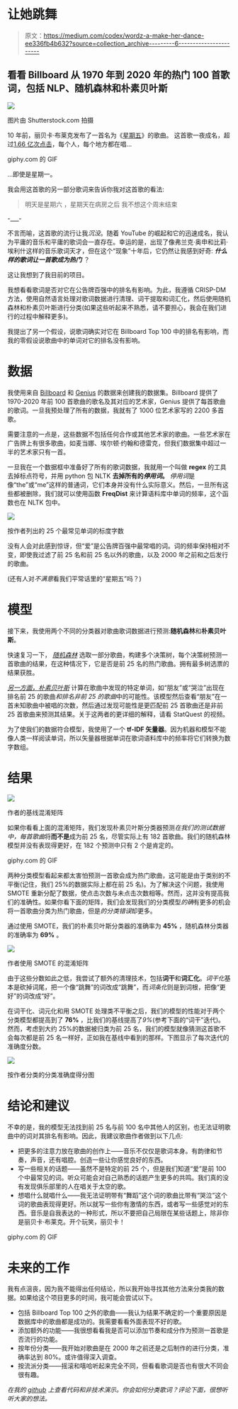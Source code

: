 # 让她跳舞

> 原文：<https://medium.com/codex/wordz-a-make-her-dance-ee336fb4b632?source=collection_archive---------6----------------------->

## 看看 Billboard 从 1970 年到 2020 年的热门 100 首歌词，包括 NLP、随机森林和朴素贝叶斯

![](img/7e7f876cb255de1cee4396cc1165e802.png)

图片由 Shutterstock.com 拍摄

10 年前，丽贝卡·布莱克发布了一首名为《[星期五](https://www.youtube.com/watch?v=kfVsfOSbJY0)》的歌曲。
这首歌一夜成名，超过[1.66 亿次点击](https://en.wikipedia.org/wiki/Friday_(Rebecca_Black_song))，每个人，每个地方都在唱…

giphy.com 的 GIF

…即使是星期一。

我会用这首歌的另一部分歌词来告诉你我对这首歌的看法:

> 明天是星期六
> ，星期天在病房之后
> 我不想这个周末结束

-___-

不言而喻，这首歌的流行让我*沉没*。随着 YouTube 的崛起和它的迅速成名，我认为平庸的音乐和平庸的歌词会一直存在。幸运的是，出现了像弗兰克·奥申和比莉·埃利什这样的音乐歌词天才，但在这个“现象”十年后，它仍然让我感到好奇: ***什么样的歌词让一首歌成为热门*** ？

这让我想到了我目前的项目。

我想看看歌词是否对它在公告牌百强中的排名有影响。为此，我遵循 CRISP-DM 方法，使用自然语言处理对歌词数据进行清理、词干提取和词汇化，然后使用随机森林和朴素贝叶斯进行分类(如果这些听起来不熟悉，请不要担心，我会在我们进行的过程中解释更多)。

我提出了另一个假设，说歌词确实对它在 Billboard Top 100 中的排名有影响，而我的零假设说歌曲中的单词对它的排名没有影响。

# 数据

我使用来自 [Billboard](https://www.billboard.com/charts/year-end/1970/hot-100-songs) 和 [Genius](https://genius.com/) 的数据来创建我的数据集。Billboard 提供了 1970-2020 年前 100 首歌曲的歌名及其对应的艺术家，Genius 提供了每首歌曲的歌词。一旦我预处理了所有的数据，我就有了 1000 位艺术家写的 2200 多首歌。

需要注意的一点是，这些数据不包括任何合作或其他艺术家的歌曲。一些艺术家在广告牌上有很多歌曲，如麦当娜、埃尔顿·约翰和德雷克，但我们数据集中超过一半的艺术家只有一首。

一旦我在一个数据框中准备好了所有的歌词数据，我就用一个叫做 **regex** 的工具去掉标点符号，并用 python 包 NLTK **去掉所有的*停用词*。** *停用词*是像“the”或“me”这样的普通词，它们本身并没有什么实际意义。然后，一旦所有这些都被删除，我们就可以使用函数 **FreqDist** 来计算语料库中单词的频率，这个函数也在 NLTK 包中。

![](img/6d0689a1fe20bacc98db607fec652843.png)

按作者列出的 25 个最常见单词的标度字数

没有人会对此感到惊讶，但“爱”是公告牌百强中最常唱的词。词的频率保持相对不变，即使我过滤了前 25 名和前 25 名以外的歌曲，以及 2000 年之前和之后发行的歌曲。

(还有人对*不满意*看我们平常话里的“星期五”吗？)

# 模型

接下来，我使用两个不同的分类器对歌曲歌词数据进行预测:**随机森林**和**朴素贝叶斯**。

快速复习一下， [*随机森林*](https://www.youtube.com/watch?v=J4Wdy0Wc_xQ) 选取一部分歌曲，构建多个决策树，每个决策树预测一首歌曲的结果，在这种情况下，它是否是前 25 名的热门歌曲。拥有最多树选票的结果获胜。

[*另一方面，朴素贝叶斯*](https://www.youtube.com/watch?v=O2L2Uv9pdDA&t=570s) 计算在歌曲中发现的特定单词，如“朋友”或“哭泣”出现在排名前 25 的歌曲*和排名非前 25 的歌曲*中的可能性。该模型然后查看“朋友”在一首未知歌曲中被唱的次数，然后通过发现可能性是更匹配前 25 首歌曲还是非前 25 首歌曲来预测其结果。关于这两者的更详细的解释，请看 StatQuest 的视频。

为了使我们的数据符合模型，我使用了一个 **tf-IDF 矢量器**。因为机器和模型不能像人类一样阅读单词，所以矢量器根据单词在歌词语料库中的频率将它们转换为数字数组。

# 结果

![](img/4e936159872e3734137754cff5be15be.png)

作者的基线混淆矩阵

如果你看看上面的混淆矩阵，我们发现朴素贝叶斯分类器预测*在我们的测试数据中，每首歌曲*将**而不是**成为前 25 名，尽管实际上有 182 首歌曲。我们的随机森林模型并没有表现得更好，在 182 个预测中只有 2 个是肯定的。

giphy.com 的 GIF

两种分类模型看起来都太害怕预测一首歌会成为热门歌曲，这可能是由于类别的不平衡(记住，我们 25%的数据实际上都在前 25 名)。为了解决这个问题，我使用 SMOTE 重新分配了数据，使点击次数与未点击次数相等。然而，这并没有提高我们的准确性。如果你看下面的矩阵，我们会发现我们的分类模型*的确*有更多的机会将一首歌曲分类为热门歌曲，但是*的分类错误*却更多。

通过使用 SMOTE，我们的朴素贝叶斯分类器的准确率为 **45%** ，随机森林分类器的准确率为 **69%** 。

![](img/f1398e9eead3c7197293bdf06c925973.png)

作者使用 SMOTE 的混淆矩阵

由于这些分数如此之低，我尝试了额外的清理技术，包括**词干**和**词汇化**。*词干化*基本是砍掉词尾，把一个像“跳舞”的词改成“跳舞”，而*词条化*则是到词根，把像“更好”的词改成“好”。

在词干化、词元化和用 SMOTE 处理类不平衡之后，我们的模型的性能对于两个分类模型都提高到了 **76%** ，比我们的基线提高了*9%*(参考下面的“词干”迭代)。然而，考虑到大约 25%的数据被归类为前 25 名，我们的模型就像猜测这首歌不会每次都是前 25 名一样好，正如我在基线中看到的那样。下图显示了每次迭代的准确度分数。

![](img/046cbfc2c7ad0b902b26dfe47f994f2a.png)

按作者分类的分类准确度得分图

# 结论和建议

不幸的是，我的模型无法找到前 25 名与前 100 名中其他人的区别，也无法证明歌曲中的词对其排名有影响。因此，我建议歌曲作者做到以下几点:

*   把更多的注意力放在歌曲的创作上——音乐不仅仅是歌词本身。有韵律和节奏，声音，还有唱腔。创造一些让你感觉良好的东西。
*   写一些相关的话题——虽然不是特定的前 25 个，但是我们知道“爱”是前 100 个中最常见的词。听众可能会对自己熟悉的话题产生更多的共鸣。我们真的没有发现俱乐部里的人在唱关于太空的歌。
*   想唱什么就唱什么——我无法证明带有“舞蹈”这个词的歌曲比带有“哭泣”这个词的歌曲表现得更好。所以就写一些你有激情的东西，或者写一些感觉对的东西。音乐是自我表达的一种形式，所以不要把自己局限在某些话题上，除非你是丽贝卡·布莱克。开个玩笑，丽贝卡！

giphy.com 的 GIF

# 未来的工作

我有点沮丧，因为我不能得出任何结论，所以我开始寻找其他方法来分类我的数据。如果给这个项目更多的时间，我可能会尝试以下。

*   包括 Billboard Top 100 之外的歌曲——我认为结果不确定的一个重要原因是数据库中的歌曲都是成功的。我需要看看外面表现不好的歌。
*   添加额外的功能——我很想看看我是否可以添加节奏和成分作为预测一首歌是否流行的功能。
*   按年份分类——我开始对歌曲是在 2000 年之前还是之后制作的进行分类，准确率达到 80%。或许值得深入调查。
*   按流派分类——摇滚和嘻哈听起来完全不同，但看看歌词是否也有很大不同会很有趣。

*在我的* [*github*](https://github.com/christianmoya/BillboardTop25_NLP) *上查看代码和非技术演示。你会如何分类歌词？评论下面，很想听听大家的想法。*
